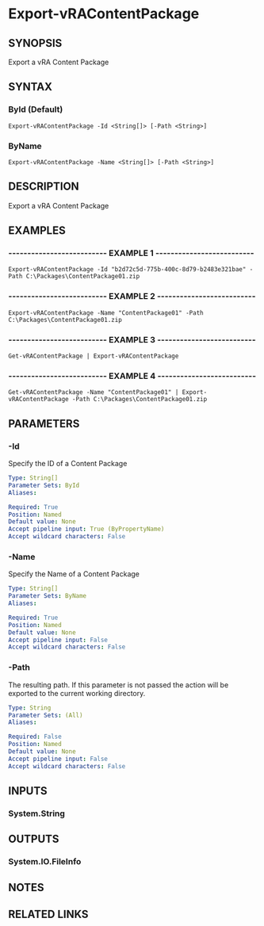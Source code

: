 # Export-vRAContentPackage

## SYNOPSIS
Export a vRA Content Package

## SYNTAX

### ById (Default)
```
Export-vRAContentPackage -Id <String[]> [-Path <String>]
```

### ByName
```
Export-vRAContentPackage -Name <String[]> [-Path <String>]
```

## DESCRIPTION
Export a vRA Content Package

## EXAMPLES

### -------------------------- EXAMPLE 1 --------------------------
```
Export-vRAContentPackage -Id "b2d72c5d-775b-400c-8d79-b2483e321bae" -Path C:\Packages\ContentPackage01.zip
```

### -------------------------- EXAMPLE 2 --------------------------
```
Export-vRAContentPackage -Name "ContentPackage01" -Path C:\Packages\ContentPackage01.zip
```

### -------------------------- EXAMPLE 3 --------------------------
```
Get-vRAContentPackage | Export-vRAContentPackage
```

### -------------------------- EXAMPLE 4 --------------------------
```
Get-vRAContentPackage -Name "ContentPackage01" | Export-vRAContentPackage -Path C:\Packages\ContentPackage01.zip
```

## PARAMETERS

### -Id
Specify the ID of a Content Package

```yaml
Type: String[]
Parameter Sets: ById
Aliases: 

Required: True
Position: Named
Default value: None
Accept pipeline input: True (ByPropertyName)
Accept wildcard characters: False
```

### -Name
Specify the Name of a Content Package

```yaml
Type: String[]
Parameter Sets: ByName
Aliases: 

Required: True
Position: Named
Default value: None
Accept pipeline input: False
Accept wildcard characters: False
```

### -Path
The resulting path.
If this parameter is not passed the action will be exported to
the current working directory.

```yaml
Type: String
Parameter Sets: (All)
Aliases: 

Required: False
Position: Named
Default value: None
Accept pipeline input: False
Accept wildcard characters: False
```

## INPUTS

### System.String

## OUTPUTS

### System.IO.FileInfo

## NOTES

## RELATED LINKS

